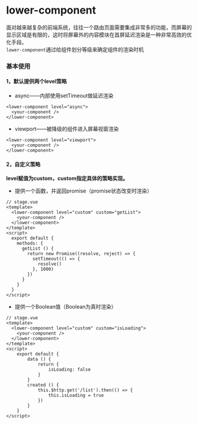 # lower-component

面对越来越复杂的前端系统，往往一个路由页面需要集成非常多的功能，而屏幕的显示区域是有限的，这时将屏幕外的内容模块在首屏延迟渲染是一种非常高效的优化手段。    
`lower-component`通过给组件划分等级来确定组件的渲染时机

### 基本使用
#### 1，默认提供两个level策略   

* async——内部使用setTimeout做延迟渲染

```
<lower-component level="async">
  <your-component />
</lower-component>
```
* viewport——被降级的组件进入屏幕视窗渲染

```
<lower-component level="viewport">
  <your-component />
</lower-component>
```
#### 2，自定义策略
**level赋值为custom，custom指定具体的策略实现。**   

* 提供一个函数，并返回promise（promise状态改变时渲染）

```
// stage.vue
<template>
  <lower-component level="custom" custom="getList">
    <your-component />
  </lower-component>
</template>
<script>
  export default {
    methods: {
      getList () {
        return new Promise((resolve, reject) => {
          setTimeout(() => {
            resolve()
          }, 1000)
        })
      }
    }
  }	
</script>
```
* 提供一个Boolean值（Boolean为真时渲染） 

```
// stage.vue
<template>
  <lower-component level="custom" custom="isLoading">
    <your-component />
  </lower-component>
</template>
<script>
	export default {
		data () {
			return {
				isLoading: false
			}
		}
		created () {
			this.$http.get('/list').then(() => {
				this.isLoading = true
			})
		}
	}	
</script>
```
